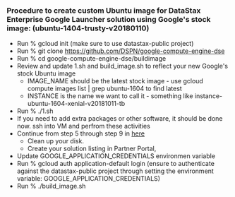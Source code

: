 ### Procedure to create custom Ubuntu image for DataStax Enterprise Google Launcher solution using Google's stock image: (ubuntu-1404-trusty-v20180110)

* Run % gcloud init (make sure to use datastax-public project)
* Run % git clone https://github.com/DSPN/google-compute-engine-dse
* Run % cd google-compute-engine-dse/buildimage
* Review and update 1.sh and build_image.sh to reflect your new Google's stock Ubuntu image
    * IMAGE_NAME should be the latest stock image - use gcloud compute images list | grep ubuntu-1604 to find latest
    * INSTANCE is the name we want to call it - something like instance-ubuntu-1604-xenial-v20181011-tb
* Run % ./1.sh
* If you need to add extra packages or other software, it should be done now. ssh into VM and perfrom these activities
* Continue from step 5 through step 9 in [here](https://cloud.google.com/launcher/docs/partners/technical-components)
   * Clean up your disk.
   * Create your solution listing in Partner Portal,
* Update GOOGLE_APPLICATION_CREDENTIALS environmen variable
* Run % gcloud auth application-default login (ensure to authenticate against the datastax-public project through setting the environment variable: GOOGLE_APPLICATION_CREDENTIALS)
* Run % ./build_image.sh

